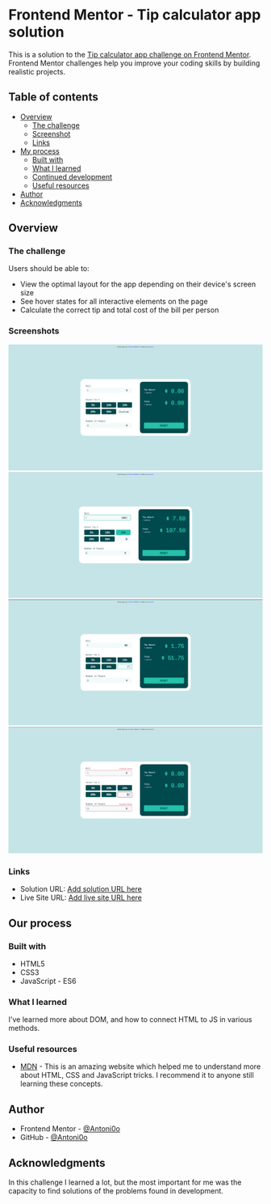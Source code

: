 # Frontend Mentor - Tip calculator app solution

This is a solution to the [Tip calculator app challenge on Frontend Mentor](https://www.frontendmentor.io/challenges/tip-calculator-app-ugJNGbJUX). Frontend Mentor challenges help you improve your coding skills by building realistic projects.

## Table of contents

- [Overview](#overview)
  - [The challenge](#the-challenge)
  - [Screenshot](#screenshot)
  - [Links](#links)
- [My process](#our-process)
  - [Built with](#built-with)
  - [What I learned](#what-we-learned)
  - [Continued development](#continued-development)
  - [Useful resources](#useful-resources)
- [Author](#author)
- [Acknowledgments](#acknowledgments)

## Overview

### The challenge

Users should be able to:

- View the optimal layout for the app depending on their device's screen size
- See hover states for all interactive elements on the page
- Calculate the correct tip and total cost of the bill per person

### Screenshots

![](./images/screenshot1.png)
![](./images/screenshot2.png)
![](./images/screenshot3.png)
![](./images/screenshot4.png)

### Links

- Solution URL: [Add solution URL here]()
- Live Site URL: [Add live site URL here]()

## Our process

### Built with

- HTML5
- CSS3
- JavaScript - ES6


### What I learned
I've learned more about DOM, and how to connect HTML to JS in various methods.


### Useful resources

- [MDN](https://developer.mozilla.org/) - This is an amazing website which helped me to understand more about HTML, CSS and JavaScript tricks. I recommend it to anyone still learning these concepts.

## Author

- Frontend Mentor - [@Antoni0o](https://www.frontendmentor.io/profile/Antoni0o)
- GitHub - [@Antoni0o](https://github.com/Antoni0o)

## Acknowledgments
In this challenge I learned a lot, but the most important for me was the capacity to find solutions of the problems found in development.


